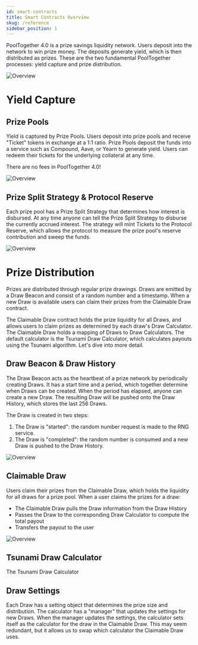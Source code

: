 ```yaml
---
id: smart-contracts
title: Smart Contracts Overview
skug: /reference
sidebar_position: 1
---
```


PoolTogether 4.0 is a prize savings liquidity network.  Users deposit into the network to win prize money.  The deposits generate yield, which is then distributed as prizes.   These are the two fundamental PoolTogether processes: yield capture and prize distribution.

![Overview](/img/guides/Overview.png)


# Yield Capture

## Prize Pools

Yield is captured by Prize Pools.  Users deposit into prize pools and receive "Ticket" tokens in exchange at a 1:1 ratio.  Prize Pools deposit the funds into a service such as Compound, Aave, or Yearn to generate yield.  Users can redeem their tickets for the underlying collateral at any time.

There are no fees in PoolTogether 4.0!

![Overview](/img/guides/PrizePool.png)

## Prize Split Strategy & Protocol Reserve

Each prize pool has a Prize Split Strategy that determines how interest is disbursed.  At any time anyone can tell the Prize Split Strategy to disburse the currently accrued interest.  The strategy will mint Tickets to the Protocol Reserve, which allows the protocol to measure the prize pool's reserve contribution and sweep the funds.

![Overview](/img/guides/ProtocolReserve.png)

# Prize Distribution

Prizes are distributed through regular prize drawings.  Draws are emitted by a Draw Beacon and consist of a random number and a timestamp.  When a new Draw is available users can claim their prizes from the Claimable Draw contract.

The Claimable Draw contract holds the prize liquidity for all Draws, and allows users to claim prizes as determined by each draw's Draw Calculator. The Claimable Draw holds a mapping of Draws to Draw Calculators.
The default calculator is the Tsunami Draw Calculator, which calculates payouts using the Tsunami algorithm.
Let's dive into more detail.

## Draw Beacon & Draw History

The Draw Beacon acts as the heartbeat of a prize network by periodically creating Draws. It has a start time and a period, which together determine when Draws can be created.  When the period has elapsed, anyone can create a new Draw. The resulting Draw will be pushed onto the Draw History, which stores the last 256 Draws.

The Draw is created in two steps:

1. The Draw is "started": the random number request is made to the RNG service.
2. The Draw is "completed": the random number is consumed and a new Draw is pushed to the Draw History.

![Overview](/img/guides/DrawBeacon.png)

## Claimable Draw

Users claim their prizes from the Claimable Draw, which holds the liquidity for all draws for a prize pool.   When a user claims the prizes for a draw:
- The Claimable Draw pulls the Draw information from the Draw History
- Passes the Draw to the corresponding Draw Calculator to compute the total payout
- Transfers the payout to the user

![Overview](/img/guides/ClaimableDraw.png)

## Tsunami Draw Calculator

The Tsunami Draw Calculator

## Draw Settings

Each Draw has a setting object that determines the prize size and distribution.  The calculator has a "manager" that updates the settings for new Draws.  When the manager updates the settings, the calculator sets itself as the calculator for the draw in the Claimable Draw.  This may seem redundant, but it allows us to swap which calculator the Claimable Draw uses.
